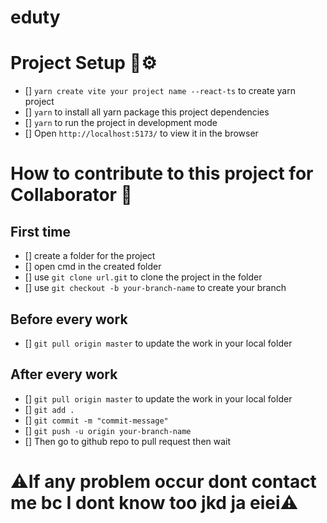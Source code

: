 # eduty

# Project Setup 🧰⚙️

- [] `yarn create vite your project name --react-ts` to create yarn project
- [] `yarn` to install all yarn package this project dependencies
- [] `yarn` to run the project in development mode
- [] Open `http://localhost:5173/` to view it in the browser

# How to contribute to this project for Collaborator 👥

## First time

- [] create a folder for the project
- [] open cmd in the created folder
- [] use `git clone url.git` to clone the project in the folder
- [] use `git checkout -b your-branch-name` to create your branch

## Before every work

- [] `git pull origin master` to update the work in your local folder

## After every work

- [] `git pull origin master` to update the work in your local folder
- [] `git add .`
- [] `git commit -m "commit-message"`
- [] `git push -u origin your-branch-name`
- [] Then go to github repo to pull request then wait

# ⚠️If any problem occur dont contact me bc I dont know too jkd ja eiei⚠️
